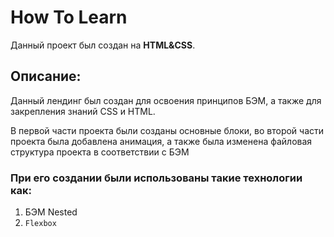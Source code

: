 # How To Learn

Данный проект был создан на **HTML&CSS**.

## Описание:

Данный лендинг был создан для освоения принципов БЭМ, а также для закрепления знаний CSS и HTML. 

В первой части проекта были созданы основные блоки, во второй части проекта была добавлена анимация, а также была изменена файловая структура проекта в соответствии с БЭМ 

### При его создании были использованы такие технологии как:

1. БЭМ Nested
2. `Flexbox`